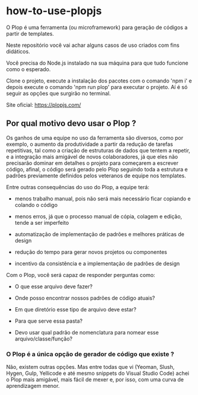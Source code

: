 # how-to-use-plopjs

O Plop é uma ferramenta (ou microframework) para geração de códigos a partir de templates. 

Neste repositório você vai achar alguns casos de uso criados com fins didáticos.

Você precisa do Node.js instalado na sua máquina para que tudo funcione como o esperado.

Clone o projeto, execute a instalação dos pacotes com o comando 'npm i' e depois execute o comando 'npm run plop' para executar o projeto.
Aí é só seguir as opções que surgirão no terminal.

Site oficial: https://plopjs.com/

## Por qual motivo devo usar o Plop ?

Os ganhos de uma equipe no uso da ferramenta são diversos, como por exemplo, o aumento da produtividade a partir da redução de tarefas repetitivas, tal como a criação de estruturas de dados que tentem a repetir, e a integração mais amigável de novos colaboradores, já que eles não precisarão dominar em detalhes o projeto para começarem a escrever código, afinal, o código será gerado pelo Plop seguindo toda a estrutura e padrões previamente definidos pelos veteranos de equipe nos templates.

Entre outras consequências do uso do Plop, a equipe terá:

- menos trabalho manual, pois não será mais necessário ficar copiando e colando o código

- menos erros, já que o processo manual de cópia, colagem e edição, tende a ser imperfeito

- automatização de implementação de padrões e melhores práticas de design

- redução do tempo para gerar novos projetos ou componentes

- incentivo da consistência e a implementação de padrões de design


Com o Plop, você será capaz de responder perguntas como: 

- O que esse arquivo deve fazer?

- Onde posso encontrar nossos padrões de código atuais?

- Em que diretório esse tipo de arquivo deve estar?

- Para que serve essa pasta?

- Devo usar qual padrão de nomenclatura para nomear esse arquivo/classe/função?

### O Plop é a única opção de gerador de código que existe ?

Não, existem outras opções. Mas entre todas que vi (Yeoman, Slush, Hygen, Gulp, Yellicode e até mesmo snippets do Visual Studio Code) achei o Plop mais amigável, mais fácil de mexer e, por isso, com uma curva de aprendizagem menor.